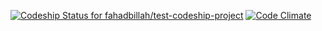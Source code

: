 [ ![Codeship Status for fahadbillah/test-codeship-project](https://app.codeship.com/projects/fdd9cc60-6f1f-0134-9b70-3a51310aa3ef/status?branch=master)](https://app.codeship.com/projects/178019) [![Code Climate](https://codeclimate.com/github/cloudfoundry/membrane.png)](https://codeclimate.com/github/cloudfoundry/membrane)
